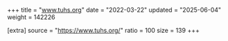 +++
title = "www.tuhs.org"
date = "2022-03-22"
updated = "2025-06-04"
weight = 142226

[extra]
source = "https://www.tuhs.org/"
ratio = 100
size = 139
+++

